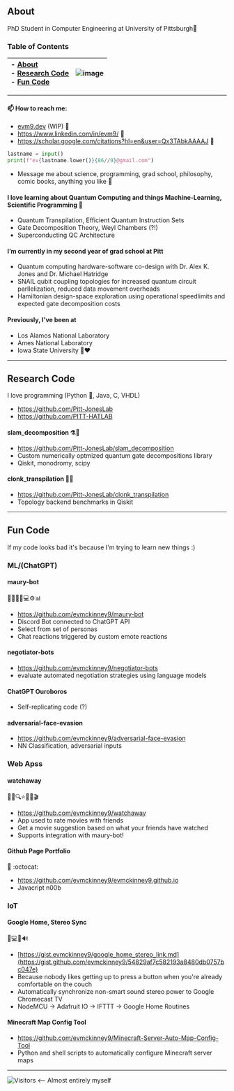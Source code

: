 ## About
PhD Student in Computer Engineering at University of Pittsburgh🧙

### Table of Contents
| - [About](#about)<br>- [Research Code](#research-code)<br>- [Fun Code](#fun-code) | ![image](https://user-images.githubusercontent.com/47376937/210914205-abf0b2a1-07e0-4219-9398-89731d5f7623.png) |
| :--- | --- |

___

#### 📫 How to reach me:
- [evm9.dev](https://evm9.dev/) (WIP) 🦹
- https://www.linkedin.com/in/evm9/ 👋
- https://scholar.google.com/citations?hl=en&user=Qx3TAbkAAAAJ 💬
```python
lastname = input()
print(f"ev{lastname.lower()}{86//9}@gmail.com")
```
- Message me about science, programming, grad school, philosophy, comic books, anything you like 💬
#### I love learning about Quantum Computing and things Machine-Learning, Scientific Programming 📖
  -  Quantum Transpilation, Efficient Quantum Instruction Sets
  -  Gate Decomposition Theory, Weyl Chambers (?!)
  -  Superconducting QC Architecture 
 
 #### I’m currently in my second year of grad school at Pitt
  - Quantum computing hardware-software co-design with Dr. Alex K. Jones and Dr. Michael Hatridge
  - SNAIL qubit coupling topologies for increased quantum circuit parllelization, reduced data movement overheads
  - Hamiltonian design-space exploration using operational speedlimits and expected gate decomposition costs

#### Previously, I've been at
  - Los Alamos National Laboratory
  - Ames National Laboratory
  - Iowa State University 💛❤️
___
## Research Code
I love programming (Python 🐍, Java, C, VHDL)
- https://github.com/Pitt-JonesLab
- https://github.com/PITT-HATLAB

#### slam_decomposition ⚗️🤯
- https://github.com/Pitt-JonesLab/slam_decomposition
- Custom numerically optmized quantum gate decompositions library
- Qiskit, monodromy, scipy


#### clonk_transpilation 🔧🤯
- https://github.com/Pitt-JonesLab/clonk_transpilation
- Topology backend benchmarks in Qiskit

___
## Fun Code
If my code looks bad it's because I'm trying to learn new things :)

### ML/(ChatGPT)
#### maury-bot
🚣🌊🌀🤖💻⚙️📊
- https://github.com/evmckinney9/maury-bot
- Discord Bot connected to ChatGPT API
- Select from set of personas
- Chat reactions triggered by custom emote reactions

#### negotiator-bots
- https://github.com/evmckinney9/negotiator-bots
- evaluate automated negotiation strategies using language models

#### ChatGPT Ouroboros
- Self-replicating code (?)

#### adversarial-face-evasion
- https://github.com/evmckinney9/adversarial-face-evasion
- NN Classification, adversarial inputs

### Web Apss
#### watchaway
🎥📲🔍⭐️📜👀🎬
- https://github.com/evmckinney9/watchaway
- App used to rate movies with friends
- Get a movie suggestion based on what your friends have watched
- Supports integration with maury-bot!

#### Github Page Portfolio
💼 :octocat:
- https://github.com/evmckinney9/evmckinney9.github.io
- Javacript n00b


### IoT

#### Google Home, Stereo Sync
🤖💻📡🔊
- [https://gist.evmckinney9/google_home_stereo_link.md](https://gist.github.com/evmckinney9/54829af7c582193a8480db0757bc047e)
- Because nobody likes getting up to press a button when you're already comfortable on the couch
- Automatically synchronize non-smart sound stereo power to Google Chromecast TV
- NodeMCU -> Adafruit IO -> IFTTT -> Google Home Routines

#### Minecraft Map Config Tool
- https://github.com/evmckinney9/Minecraft-Server-Auto-Map-Config-Tool
- Python and shell scripts to automatically configure Minecraft server maps

___

![Visitors](https://api.visitorbadge.io/api/visitors?path=https%3A%2F%2Fgithub.com%2Fevmckinney9&label=visitors&countColor=%232ccce4&style=plastic) <-- Almost entirely myself
